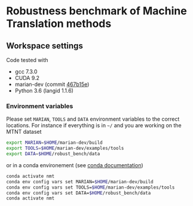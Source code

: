 # Robustness benchmark of Machine Translation methods

## Workspace settings

Code tested with

- gcc 7.3.0
- CUDA 9.2
- marian-dev (commit [467b15e](https://github.com/marian-nmt/marian-dev/commit/467b15e2b94b7c7b25ceaee764f790d8faaeabf2))
- Python 3.6 (langid 1.1.6)

### Environment variables

Please set `MARIAN`, `TOOLS` and `DATA` environment variables to the correct locations.
For instance if everything is in `~/` and you are working on the MTNT dataset

```bash
export MARIAN=$HOME/marian-dev/build
export TOOLS=$HOME/marian-dev/examples/tools
export DATA=$HOME/robust_bench/data
```

or in a conda environement (see
[conda documentation](https://docs.conda.io/projects/conda/en/latest/user-guide/tasks/manage-environments.html#setting-environment-variables))

```bash
conda activate nmt
conda env config vars set MARIAN=$HOME/marian-dev/build
conda env config vars set TOOLS=$HOME/marian-dev/examples/tools
conda env config vars set DATA=$HOME/robust_bench/data
conda activate nmt
```
